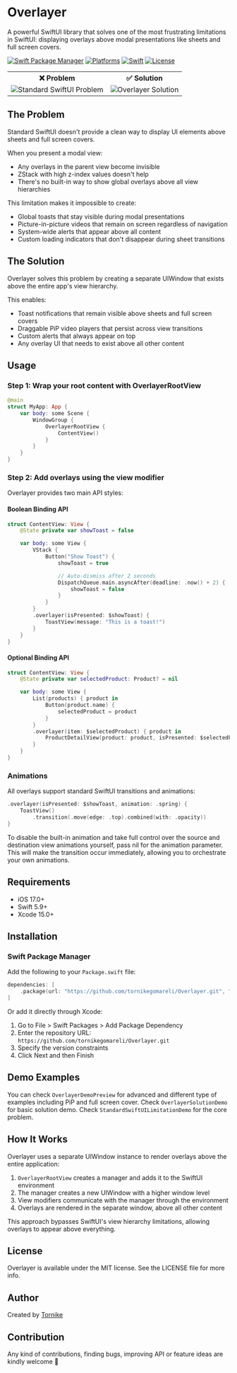 # Overlayer

A powerful SwiftUI library that solves one of the most frustrating limitations in SwiftUI: displaying overlays above modal presentations like sheets and full screen covers.

[![Swift Package Manager](https://img.shields.io/badge/Swift_Package_Manager-compatible-orange?style=flat-square)](https://img.shields.io/badge/Swift_Package_Manager-compatible-orange?style=flat-square)
[![Platforms](https://img.shields.io/badge/Platforms-iOS-blue?style=flat-square)](https://img.shields.io/badge/Platforms-iOS-blue?style=flat-square)
[![Swift](https://img.shields.io/badge/Swift-5.9+-orange.svg?style=flat-square)](https://img.shields.io/badge/Swift-5.9+-orange.svg?style=flat-square)
[![License](https://img.shields.io/badge/License-MIT-green.svg?style=flat-square)](https://img.shields.io/badge/License-MIT-green.svg?style=flat-square)

<table>
  <tr>
    <th>❌ Problem</th>
    <th>✅ Solution</th>
  </tr>
  <tr>
    <td><img src="https://github.com/user-attachments/assets/354cc1ae-6445-490d-ada2-b50f2bf9dfc2" alt="Standard SwiftUI Problem"></td>
    <td><img src="https://github.com/user-attachments/assets/3e1bc3a3-8c6e-48a7-b084-8558661c0c5d" alt="Overlayer Solution"></td>
  </tr>
</table>

## The Problem

Standard SwiftUI doesn't provide a clean way to display UI elements above sheets and full screen covers.

When you present a modal view:

- Any overlays in the parent view become invisible
- ZStack with high z-index values doesn't help
- There's no built-in way to show global overlays above all view hierarchies

This limitation makes it impossible to create:
- Global toasts that stay visible during modal presentations
- Picture-in-picture videos that remain on screen regardless of navigation
- System-wide alerts that appear above all content
- Custom loading indicators that don't disappear during sheet transitions

## The Solution

Overlayer solves this problem by creating a separate UIWindow that exists above the entire app's view hierarchy.

This enables:

- Toast notifications that remain visible above sheets and full screen covers
- Draggable PiP video players that persist across view transitions
- Custom alerts that always appear on top
- Any overlay UI that needs to exist above all other content

## Usage

### Step 1: Wrap your root content with OverlayerRootView

```swift
@main
struct MyApp: App {
    var body: some Scene {
        WindowGroup {
            OverlayerRootView {
                ContentView()
            }
        }
    }
}
```

### Step 2: Add overlays using the view modifier

Overlayer provides two main API styles:

#### Boolean Binding API

```swift
struct ContentView: View {
    @State private var showToast = false

    var body: some View {
        VStack {
            Button("Show Toast") {
                showToast = true

                // Auto-dismiss after 2 seconds
                DispatchQueue.main.asyncAfter(deadline: .now() + 2) {
                    showToast = false
                }
            }
        }
        .overlayer(isPresented: $showToast) {
            ToastView(message: "This is a toast!")
        }
    }
}
```

#### Optional Binding API

```swift
struct ContentView: View {
    @State private var selectedProduct: Product? = nil

    var body: some View {
        List(products) { product in
            Button(product.name) {
                selectedProduct = product
            }
        }
        .overlayer(item: $selectedProduct) { product in
            ProductDetailView(product: product, isPresented: $selectedProduct)
        }
    }
}
```

### Animations

All overlays support standard SwiftUI transitions and animations:

```swift
.overlayer(isPresented: $showToast, animation: .spring) {
    ToastView()
        .transition(.move(edge: .top).combined(with: .opacity))
}
```

To disable the built-in animation and take full control over the source and destination view animations yourself, pass nil for the animation parameter. 
This will make the transition occur immediately, allowing you to orchestrate your own animations.

## Requirements

- iOS 17.0+
- Swift 5.9+
- Xcode 15.0+

## Installation

### Swift Package Manager

Add the following to your `Package.swift` file:

```swift
dependencies: [
    .package(url: "https://github.com/tornikegomareli/Overlayer.git", from: "0.0.1")
]
```

Or add it directly through Xcode:
1. Go to File > Swift Packages > Add Package Dependency
2. Enter the repository URL: `https://github.com/tornikegomareli/Overlayer.git`
3. Specify the version constraints
4. Click Next and then Finish

## Demo Examples

You can check `OverlayerDemoPreview` for advanced and different type of examples including PiP and full screen cover.
Check `OverlayerSolutionDemo` for basic solution demo.
Check `StandardSwiftUILimitationDemo` for the core problem.

## How It Works

Overlayer uses a separate UIWindow instance to render overlays above the entire application:

1. `OverlayerRootView` creates a manager and adds it to the SwiftUI environment
2. The manager creates a new UIWindow with a higher window level
3. View modifiers communicate with the manager through the environment
4. Overlays are rendered in the separate window, above all other content

This approach bypasses SwiftUI's view hierarchy limitations, allowing overlays to appear above everything.

## License

Overlayer is available under the MIT license. See the LICENSE file for more info.

## Author

Created by [Tornike](https://github.com/tornikegomareli)

## Contribution

Any kind of contributions, finding bugs, improving API or feature ideas are kindly welcome 🤗
